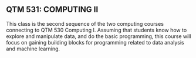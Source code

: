 ## QTM 531: COMPUTING II

This class is the second sequence of the two computing courses connecting to QTM 530 Computing I. Assuming that students know how to explore and manipulate data, and do the basic programming, this course will focus on gaining building blocks for programming related to data analysis and machine learning. 